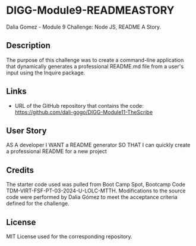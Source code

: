 # DIGG-Module9-READMEASTORY
Dalia Gomez - Module 9 Challenge: Node JS, README A Story.

## Description
The purpose of this challenge was to create a command-line application that dynamically generates a professional README.md file from a user's input using the Inquire package.

## Links
- URL of the GitHub repository that contains the code: https://github.com/dali-gogo/DIGG-Module11-TheScribe

## User Story
AS A developer
I WANT a README generator
SO THAT I can quickly create a professional README for a new project

## Credits
The starter code used was pulled from Boot Camp Spot, Bootcamp Code TDM-VIRT-FSF-PT-03-2024-U-LOLC-MTTH. Modifications to the source code were performed by Dalia Gómez to meet the acceptance criteria defined for the challenge.

## License
MIT License used for the corresponding repository.
